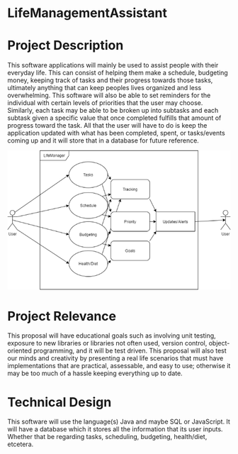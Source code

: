 # LifeManagementAssistant

# Project Description
This software applications will mainly be used to assist people with their everyday life. This can consist of helping them make a schedule, budgeting money, keeping track of tasks and their progress towards those tasks, ultimately anything that can keep peoples lives organized and less overwhelming. This software will also be able to set reminders for the individual with certain levels of priorities that the user may choose. Similarly, each task may be able to be broken up into subtasks and each subtask given a specific value that once completed fulfills that amount of progress toward the task. All that the user will have to do is keep the application updated with what has been completed, spent, or tasks/events coming up and it will store that in a database for future reference.


![alt text](https://github.com/RaymondLaubert/LifeManagementAssistant/blob/master/LifeManagementAssistant(Non-Technical).png)


# Project Relevance
This proposal will have educational goals such as involving unit testing, exposure to new libraries or libraries not often used, version control, object-oriented programming, and it will be test driven. This proposal will also test our minds and creativity by presenting a real life scenarios that must have implementations that are practical, assessable, and easy to use; otherwise it may be too much of a hassle keeping everything up to date.

# Technical Design
This software will use the language(s) Java and maybe SQL or JavaScript. It will have a database which it stores all the information that its user inputs. Whether that be regarding tasks, scheduling, budgeting, health/diet, etcetera.


